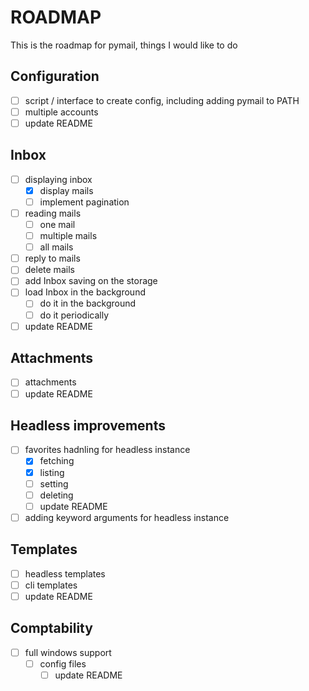 # ROADMAP
This is the roadmap for pymail, things I would like to do

## Configuration
- [ ] script / interface to create config, including adding pymail to PATH
- [ ] multiple accounts
- [ ] update README

## Inbox
- [ ] displaying inbox
  - [x] display mails
  - [ ] implement pagination
- [ ] reading mails
  - [ ] one mail
  - [ ] multiple mails
  - [ ] all mails
- [ ] reply to mails
- [ ] delete mails
- [ ] add Inbox saving on the storage
- [ ] load Inbox in the background
  - [ ] do it in the background
  - [ ] do it periodically
- [ ] update README

## Attachments
- [ ] attachments
- [ ] update README

## Headless improvements
- [ ] favorites hadnling for headless instance
  - [x] fetching
  - [x] listing
  - [ ] setting
  - [ ] deleting
  - [ ] update README
- [ ] adding keyword arguments for headless instance

## Templates
- [ ] headless templates
- [ ] cli templates
- [ ] update README

## Comptability
- [ ] full windows support
    - [ ] config files
        - [ ] update README
